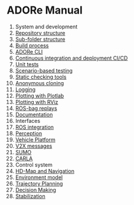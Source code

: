 <!--
********************************************************************************
* Copyright (C) 2017-2020 German Aerospace Center (DLR). 
* Eclipse ADORe, Automated Driving Open Research https://eclipse.org/adore
*
* This program and the accompanying materials are made available under the 
* terms of the Eclipse Public License 2.0 which is available at
* http://www.eclipse.org/legal/epl-2.0.
*
* SPDX-License-Identifier: EPL-2.0 
*
* Contributors: 
*   Daniel Heß 
********************************************************************************
-->
# ADORe Manual
1. System and development
  1. [Repository structure](system_and_development/repository_structure.md)<!--what is contained in which sub-folder-->
  2. [Sub-folder structure](system_and_development/subfolder_structure.md)<!--file folder with requirements, sub-folder with actual module-->
  3. [Build process](system_and_development/build_process.md)
  4. [ADORe CLI](system_and_development/adore_cli.md)<!--the docker container with a command line interface for development work-->
  5. [Continuous integration and deployment CI/CD](system_and_development/adore_cicd.md)
  6. [Unit tests](system_and_development/unit_tests.md)
  7. [Scenario-based testing](system_and_development/scenario_based_testing.md)
  8. [Static checking tools](system_and_development/static_checking_tools.md)
  9. [Anonymous cloning](system_and_development/anonymous_cloning.md)
  10. [Logging](system_and_development/logging.md)
  11. [Plotting with Plotlab](system_and_development/plotting_plotlab.md)
  12. [Plotting with RViz](system_and_development/plotting_rviz.md)
  13. [ROS-bag replays](system_and_development/rosbag_replay.md)
  13. [Documentation](system_and_development/howto_document.md) <!--how the autogeneration repo/.md to gh-pages/.html works-->
2. Interfaces
  1. [ROS integration](interfaces/ros_integration.md) <!--adore_if_ros and adore_if_ros_msg-->
  2. [Perception](interfaces/perception.md) <!--what is required from perception?-->
  3. [Vehicle Platform](interfaces/vehicle_platform.md) <!--data exchange with base vehicle-->
  4. [V2X messages](interfaces/v2x_messages.md) <!--adore_if_v2x, adore_v2x_sim, v2x_if_ros-->
  5. [SUMO](interfaces/sumo.md) <!--sumo_if_ros-->
  6. [CARLA](interfaces/carla.md) <!--adore_if_carla-->
3. Control system
  1. [HD-Map and Navigation](control_system/hd_map_navigation.md)<!--refer to check xodr-->
  2. [Environment model](control_system/environment_model.md)
  3. [Trajectory Planning](control_system/trajectory_planning.md)
  4. [Decision Making](control_system/decision_making.md)
  5. [Stabilization](control_system/stabilization.md)
<!--
4. Simulation
5. Vehicle application
-->